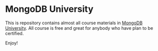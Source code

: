 # MongoDB University

This is repository contains almost all course materials in [MongoDB University](https://university.mongodb.com). All course is free and great for anybody who have plan to be certified.

Enjoy!